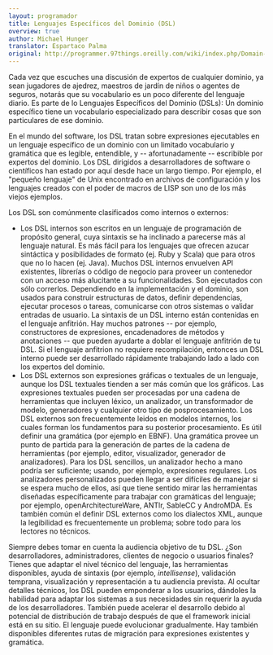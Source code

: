 ```yaml
---
layout: programador
title: Lenguajes Específicos del Dominio (DSL)
overview: true
author: Michael Hunger
translator: Espartaco Palma
original: http://programmer.97things.oreilly.com/wiki/index.php/Domain-Specific_Languages
---
```


Cada vez que escuches una discusión de expertos de cualquier dominio, ya
sean jugadores de ajedrez, maestros de jardín de niños o agentes de
seguros, notarás que su vocabulario es un poco diferente del lenguaje
diario. Es parte de lo Lenguajes Específicos del Dominio (DSLs): Un
dominio específico tiene un vocabulario especializado para describir
cosas que son particulares de ese dominio.

En el mundo del software, los DSL tratan sobre expresiones ejecutables
en un lenguaje específico de un dominio con un limitado vocabulario y
gramática que es legible, entendible, y -- afortunadamente -- escribible
por expertos del dominio. Los DSL dirigidos a desarrolladores de
software o científicos han estado por aquí desde hace un largo tiempo.
Por ejemplo, el "pequeño lenguaje" de Unix encontrado en archivos de
configuración y los lenguajes creados con el poder de macros de LISP son
uno de los más viejos ejemplos.

Los DSL son comúnmente clasificados como internos o externos:

- Los DSL internos son escritos en un lenguaje de programación de propósito
general, cuya sintaxis se ha inclinado a parecerse más al lenguaje
natural. Es más fácil para los lenguajes que ofrecen azucar sintáctica y
posibilidades de formato (ej. Ruby y Scala) que para otros que no lo
hacen (ej. Java). Muchos DSL internos envuelven API existentes, librerías
o código de negocio para proveer un contenedor con un acceso más alucitante
a su funcionalidades. Son ejecutados con sólo correrlos. Dependiendo en
la implementación y el dominio, son usados para construir estructuras de
datos, definir dependencias, ejecutar procesos o tareas, comunicarse con
otros sistemas o validar entradas de usuario. La sintaxis de un DSL
interno están contenidas en el lenguaje anfitrión. Hay muchos patrones --
por ejemplo, constructores de expresiones, encadenadores de métodos y
anotaciones -- que pueden ayudarte a doblar el lenguaje anfitrión de tu
DSL. Si el lenguaje anfitrion no requiere recompilación, entonces un DSL
interno puede ser desarrollado rápidamente trabajando lado a lado con
los expertos del dominio.
- Los DSL externos son expresiones gráficas o textuales de un lenguaje,
aunque los DSL textuales tienden a ser más común que los gráficos. Las
expresiones textuales pueden ser procesadas por una cadena de herramientas
que incluyen léxico, un analizador, un transformador de modelo,
generadores y cualquier otro tipo de posprocesamiento. Los DSL externos
son frecuentemente leidos en modelos internos, los cuales forman los
fundamentos para su posterior procesamiento. Es útil definir una gramática
(por ejemplo en EBNF). Una gramática provee un punto de partida para la
generación de partes de la cadena de herramientas (por ejemplo, editor,
visualizador, generador de analizadores). Para los DSL sencillos, un
analizador hecho a mano podría ser suficiente; usando, por ejemplo,
expresiones regulares. Los analizadores personalizados pueden llegar a
ser difíciles de manejar si se espera mucho de ellos, así que tiene
sentido mirar las herramientas diseñadas específicamente para trabajar
con gramáticas del lenguaje; por ejemplo, openArchitectureWare, ANTlr,
SableCC y AndroMDA. Es también común el definir DSL externos como los
dialectos XML, aunque la legibilidad es frecuentemente un problema; sobre
todo para los lectores no técnicos.

Siempre debes tomar en cuenta la audiencia objetivo de tu DSL. ¿Son
desarrolladores, administradores, clientes de negocio o usuarios
finales? Tienes que adaptar el nivel técnico del lenguaje, las
herramientas disponibles, ayuda de sintaxis (por ejemplo,
_intellisense_), validación temprana, visualización y representación a
tu audiencia prevista. Al ocultar detalles técnicos, los DSL pueden
emponderar a los usuarios, dándoles la habilidad para adaptar los
sistemas a sus necesidades sin requerir la ayuda de los desarrolladores.
También puede acelerar el desarrollo debido al potencial de distribución
de trabajo después de que el framework inicial está en su sitio. El
lenguaje puede evolucionar gradualmente. Hay también disponibles
diferentes rutas de migración para expresiones existentes y gramática.

